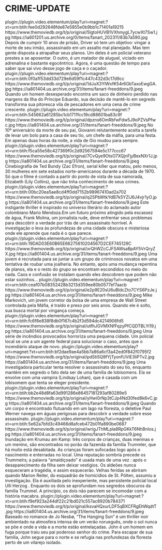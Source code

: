# CRIME-UPDATE


<item>
<title>[COLOR silver][B] RÁPIDA VINGANÇA [/COLOR][/B][COLOR yellow]  FULL HD  [B][/COLOR][/B]</title>
<link>plugin://plugin.video.elementum/play?uri=magnet:?xt=urn:btih:fee0d292648fde87e5855e0b9bb1c71401a19215</link>
<thumbnail>https://www.themoviedb.org/t/p/original/5IgtoHUVB1VXhmygL7ycwXt7Sw1.jpg</thumbnail>
<fanart>https://ia601201.us.archive.org/0/items/fanart_202311/83b7a590.jpg</fanart>
<info>Depois de cumprir 10 anos de prisão, Driver só tem um objetivo: vingar a morte de seu irmão, assassinado em um assalto mal planejado. Mas tem gente disposta a atrapalhar seus planos. Um deles é um policial veterano prestes a se aposentar. O outro, é um matador de aluguel, viciado em adrenalina e bastante egocêntrico. Agora, é uma questão de tempo para saber que sai vivo desse jogo de caça e o caçador.</info>
</item>

<item>
<title>[COLOR silver][B] DESVIO DE CONDUTA [/COLOR][/B][COLOR yellow]  FULL HD  [B][/COLOR][/B]</title>
<link>plugin://plugin.video.elementum/play?uri=magnet:?xt=urn:btih:0f0a1f53dd33d729e6d59f1c447c432d3c17d9cc</link>
<thumbnail>https://www.themoviedb.org/t/p/original/1dJuX3YlWxfK54r6GbTaxoEwgGA.jpg</thumbnail>
<fanart>https://ia801404.us.archive.org/31/items/fanart-freeddons/9.jpeg</fanart>
<info>Quando um homem desesperado encontra um saco de dinheiro perdido nas margens da Ilha do Príncipe Eduardo, sua decisão de mantê-lo em segredo transforma sua pitoresca vila de pescadores em uma cena de crime crescente.</info>
</item>

<item>
<title>[COLOR silver][B] VINGANÇA DE FAMILIA [/COLOR][/B][COLOR yellow]  FULL HD  [B][/COLOR][/B]</title>
<link>plugin://plugin.video.elementum/play?uri=magnet:?xt=urn:btih:545662a61285bc1cb1711fcc19cd88601ba83c9f</link>
<thumbnail>https://www.themoviedb.org/t/p/original/dpzns6OmRbfwFdw5J9oPZVsPfwc.jpg</thumbnail>
<fanart>https://ia801404.us.archive.org/31/items/fanart-freeddons/9.jpeg</fanart>
<info>No 10º aniversário da morte de seu pai, Giovanni relutantemente aceita a tarefa de levar um bolo para a casa de seu tio, um chefe da máfia, para uma festa. Em apenas duas horas da noite, a vida de Gio mudou para sempre.</info>
</item>

<item>
<title>[COLOR silver][B] TED BUNDY - A IRRESISTIVÉL FACE DO MAL [/COLOR][/B][COLOR yellow]  FULL HD  [B][/COLOR][/B]</title>
<link>plugin://plugin.video.elementum/play?uri=magnet:?xt=urn:btih:f5ca55e58c427369f0c2d92567594e5c177ccc67</link>
<thumbnail>https://www.themoviedb.org/t/p/original/7CvQye9OtsO7XQjnFjyBexNXr1J.jpg</thumbnail>
<fanart>https://ia801404.us.archive.org/31/items/fanart-freeddons/9.jpeg</fanart>
<info> Cinebiografia de Ted Bundy (Zac Efron), serial killer que matou, pelo menos, 30 mulheres em sete estados norte-americanos durante a década de 1970. Só que o filme é contado a partir do ponto de vista de sua namorada, Elizabeth (Lily Collins), que não tnha conhecimento de seus crimes.</info>
</item>

<item>
<title>[COLOR silver][B] A ÚLTIMA FONTE  [/COLOR][/B][COLOR yellow]  FULL HD  [B][/COLOR][/B]</title>
<link>plugin://plugin.video.elementum/play?uri=magnet:?xt=urn:btih:00bc20ea5ae8cd4ff0dd7152b98967410ad2a702</link>
<thumbnail>https://www.themoviedb.org/t/p/original/q2SPbWtkYdB7k5YZlJ6J4vjr1yO.jpg</thumbnail>
<fanart>https://ia801404.us.archive.org/31/items/fanart-freeddons/9.jpeg</fanart>
<info>Este instigante thriller é inspirado no universo literário do aclamado autor colombiano Mario Mendoza.Em um futuro próximo atingido pela escassez de água, Frank Molina, um jornalista rude, deve enfrentar seus problemas para descobrir a verdade por trás de um assassinato horrível. A investigação o leva às profundezas de uma cidade obscura e misteriosa onde ele aprende que nada é o que parece.</info>
</item>

<item>
<title>[COLOR silver][B] HAIR-TRIGGER [/COLOR][/B][COLOR yellow]  FULL HD  [B][/COLOR][/B]</title>
<link>plugin://plugin.video.elementum/play?uri=magnet:?xt=urn:btih:19DAD03E60B65E66275610204567D2CEF745129C</link>
<thumbnail>https://www.themoviedb.org/t/p/original/xrQhWZcCJFSAWsaBpAY5VrQryZX.jpg</thumbnail>
<fanart>https://ia801404.us.archive.org/31/items/fanart-freeddons/9.jpeg</fanart>
<info> Uma jovem é recrutada para se juntar a um grupo de criminosos novatos em uma tentativa de roubar uma joalheria. No entanto, após uma mudança repentina de planos, ela e o resto do grupo se encontram escondidos no meio do nada. Caos e confusão se instalam quando eles descobrem que podem não estar sozinhos…</info>
</item>

<item>
<title>[COLOR silver][B] VINGANÇA EM DOBRO [/COLOR][/B][COLOR yellow]  FULL HD  [B][/COLOR][/B]</title>
<link>plugin://plugin.video.elementum/play?uri=magnet:?xt=urn:btih:ceaf07b08352428b3213d359ee80b0577ef7aacb</link>
<thumbnail>https://www.themoviedb.org/t/p/original/e2p9E20sU6uBldcZto7CYS6PzJe.jpg</thumbnail>
<fanart>https://ia801404.us.archive.org/31/items/fanart-freeddons/9.jpeg</fanart>
<info> Mike Markovich, um jovem corretor da bolsa de uma empresa de Wall Street controlada pela Máfia, é traído e preso por seis anos. Quando ele é solto, sua busca mortal por vingança começa.</info>
</item> 

<item>
<title>[COLOR silver][B] CHAMAS DA FÚRIA [/COLOR][/B][COLOR yellow]  FULL HD  [B][/COLOR][/B]</title>
<link>plugin://plugin.video.elementum/play?uri=magnet:?xt=urn:btih:fc6f8e838f8db0f167c4b2f3d594dc4214906fd5</link>
<thumbnail>https://www.themoviedb.org/t/p/original/utfhJGVMXNfFqzyPfCQDTBLYi19.jpg</thumbnail>
<fanart>https://ia801404.us.archive.org/31/items/fanart-freeddons/9.jpeg</fanart>
<info> Uma série de incêndios provocados horroriza uma pequena cidade. Um policial local se une a um agente federal para solucionar o caso, antes que o incendiário ataque de novo.</info>
</item>

<item>
<title>[COLOR silver][B] ENTRE AS SOMBRAS [/COLOR][/B][COLOR yellow]  FULL HD  [B][/COLOR][/B]</title>
<link>plugin://plugin.video.elementum/play?uri=magnet:?xt=urn:btih:bf2dae9ae4a5bb7a86a6cf3a42ed0f842f0795f2</link>
<thumbnail>https://www.themoviedb.org/t/p/original/pdSti5Q9fYjTyonfUViE3liPTv2.jpg</thumbnail>
<fanart>https://ia801404.us.archive.org/31/items/fanart-freeddons/9.jpeg</fanart>
<info>Uma investigadora particular tenta resolver o assassinato do seu tio, enquanto mantém em segredo o fato dela ser de uma família de lobisomens. Ela se envolve com uma vampira (Lindsay Lohan), que é casada com um lobisomem que tenta se eleger presidente.</info>
</item>

<item>
<title>[COLOR silver][B] RASTROS DE SANGUE [/COLOR][/B][COLOR yellow]  FULL HD  [B][/COLOR][/B]</title>
<link>plugin://plugin.video.elementum/play?uri=magnet:?xt=urn:btih:bb2e48d8fa63d991286e86457181293af80289e5</link>
<thumbnail>https://www.themoviedb.org/t/p/original/yHwi0rNp3tCJp4Nd30fed8k6vC.jpg</thumbnail>
<fanart>https://ia801404.us.archive.org/31/items/fanart-freeddons/9.jpeg</fanart>
<info> Quando um corpo é encontrado flutuando em um lago na floresta, o detetive Paul Werner navega em águas perigosas para descobrir a verdade sobre esse assassinato.</info>
</item>

<item>
<title>[COLOR silver][B] A MALDIÇÃO [/COLOR][/B][COLOR yellow]  FULL HD  [B][/COLOR][/B]</title>
<link>plugin://plugin.video.elementum/play?uri=magnet:?xt=urn:btih:5e62a7bfd3c49466d8afceb472b01fa890be0687</link>
<thumbnail>https://www.themoviedb.org/t/p/original/wrigJThMLpla8RpGKkT6NhBnIos.jpg</thumbnail>
<fanart>https://ia801404.us.archive.org/31/items/fanart-freeddons/9.jpeg</fanart>
<info> Inundação em Krumau am Kamp: três corpos de crianças, duas meninas e um menino, são encontrados no porão da fazenda da família Trummler, que há muito está desabitada. As crianças foram sufocadas logo após o nascimento e enterradas no local. Uma reputação sombria precede os Trummelrs; a palavra “amaldiçoado” é usada mais de uma vez : após o desaparecimento da filha sem deixar vestígios. Os aldeões nunca esqueceram a tragédia, e assim esquecerão. Velhas feridas se abriram quando Marion Reiter, do esquadrão de homicídios de St. Pölten, assumiu a investigação. Ela é auxiliada pelo inexperiente, mas persistente policial local Ulli Herzog . Enquanto os dois se aprofundam nos segredos obscuros da família Trummel. A princípio, os dois não parecem se incomodar com a história macabra.</info>
</item>

<item>
<title>[COLOR silver][B] O SOL PENDURADO [/COLOR][/B][COLOR yellow]  FULL HD  [B][/COLOR][/B]</title>
<link>plugin://plugin.video.elementum/play?uri=magnet:?xt=urn:btih:f9ef923a244df22c21bd021c557ac8920b784371</link>
<thumbnail>https://www.themoviedb.org/t/p/original/ksvaHQxurLDF5qBXCFRgEhWqdtT.jpg</thumbnail>
<fanart>https://ia801404.us.archive.org/31/items/fanart-freeddons/9.jpeg</fanart>
<info>Baseado no romance de Jo Nesbø, “The Hanging Sun” é um thriller noir ambientado na atmosfera intensa de um verão norueguês, onde o sol nunca se põe e onde a vida e a morte estão entrelaçadas. John é um homem em fuga porque traiu seu pai poderoso senhor do crime. Para escapar de sua família, John segue para o norte e se refugia nas profundezas da floresta perto de um vilarejo isolado.</info>
</item>
